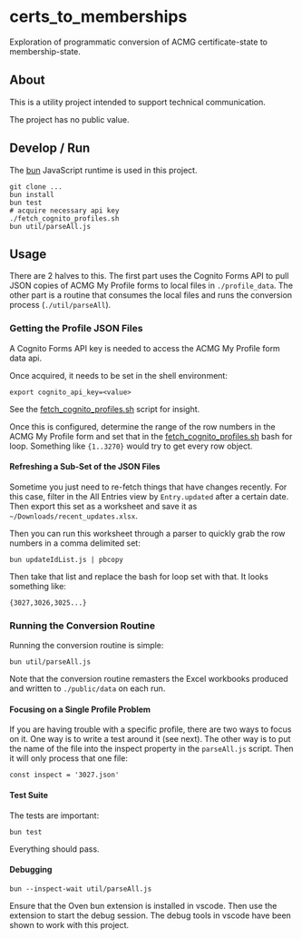 # certs_to_memberships

Exploration of programmatic conversion of ACMG certificate-state to membership-state.

## About

This is a utility project intended to support technical communication.

The project has no public value. 


## Develop / Run

The [bun](https://bun.sh) JavaScript runtime is used in this project.

    git clone ... 
    bun install
    bun test
    # acquire necessary api key
    ./fetch_cognito_profiles.sh
    bun util/parseAll.js


## Usage

There are 2 halves to this. The first part uses the Cognito Forms API to pull JSON copies of ACMG My Profile forms to local files in `./profile_data`. 
The other part is a routine that consumes the local files and runs the conversion process (`./util/parseAll`).

### Getting the Profile JSON Files

A Cognito Forms API key is needed to access the ACMG My Profile form data api. 

Once acquired, it needs to be set in the shell environment: 

    export cognito_api_key=<value>

See the [fetch_cognito_profiles.sh](./util/fetch_cognito_profiles.sh) script for insight.

Once this is configured, determine the range of the row numbers in the ACMG My Profile form and
set that in the [fetch_cognito_profiles.sh](./util/fetch_cognito_profiles.sh) bash for loop. 
Something like `{1..3270}` would try to get every row object.

#### Refreshing a Sub-Set of the JSON Files

Sometime you just need to re-fetch things that have changes recently. For this case, filter
in the All Entries view by `Entry.updated` after a certain date. Then export this set as a 
worksheet and save it as `~/Downloads/recent_updates.xlsx`. 

Then you can run this worksheet through a parser to quickly grab the row numbers in a comma 
delimited set: 

    bun updateIdList.js | pbcopy

Then take that list and replace the bash for loop set with that. It looks something like:

    {3027,3026,3025...}

### Running the Conversion Routine

Running the conversion routine is simple:

    bun util/parseAll.js

Note that the conversion routine remasters the Excel workbooks produced and written to
`./public/data` on each run. 


#### Focusing on a Single Profile Problem

If  you are having trouble with a specific profile, there are two ways to focus on it. 
One way is to write a test around it (see next). The other way is to put the name of the 
file into the inspect property in the `parseAll.js` script. Then it will only process that 
one file:

    const inspect = '3027.json'

#### Test Suite

The tests are important: 

    bun test

Everything should pass.


#### Debugging

    bun --inspect-wait util/parseAll.js

Ensure that the Oven bun extension is installed in vscode. Then use the extension to start
the debug session. The debug tools in vscode have been shown to work with this project.


